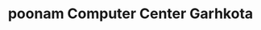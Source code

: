 ---
title: "poonam Computer Center Garhkota"
url: /garhakota/poonam-computer-center-garhkota/
shop: Computer
---